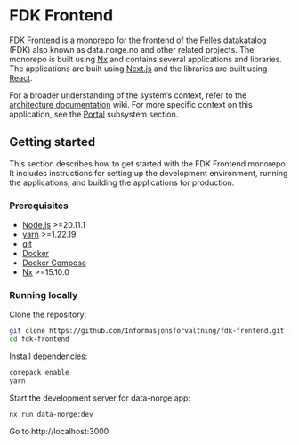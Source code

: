 # FDK Frontend

FDK Frontend is a monorepo for the frontend of the Felles datakatalog (FDK) also known as data.norge.no and other 
related projects. The monorepo is built using [Nx](https://nx.dev/) and contains several applications and libraries. 
The applications are built using [Next.js](https://nextjs.org/) and the libraries are built using [React](https://reactjs.org/).

For a broader understanding of the system’s context, refer to the [architecture documentation](https://github.com/Informasjonsforvaltning/architecture-documentation) wiki. For more specific
context on this application, see the [Portal](https://github.com/Informasjonsforvaltning/architecture-documentation/wiki/Architecture-documentation#portal) subsystem section.

## Getting started
This section describes how to get started with the FDK Frontend monorepo. It includes instructions for setting up the
development environment, running the applications, and building the applications for production. 

### Prerequisites
- [Node.js](https://nodejs.org/en/download/) >=20.11.1
- [yarn](https://yarnpkg.com/getting-started/install) >=1.22.19
- [git](https://git-scm.com/downloads)
- [Docker](https://www.docker.com/get-started)
- [Docker Compose](https://docs.docker.com/compose/install/)
- [Nx](https://nx.dev/getting-started/installation) >=15.10.0

### Running locally

Clone the repository:

```bash
git clone https://github.com/Informasjonsforvaltning/fdk-frontend.git --recurse-submodules
cd fdk-frontend
```

Install dependencies:

```bash
corepack enable
yarn
```

Start the development server for data-norge app:

```bash
nx run data-norge:dev
```

Go to http://localhost:3000
